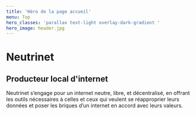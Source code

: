 ```yaml
---
title: 'Héro de la page accueil'
menu: Top
hero_classes: 'parallax text-light overlay-dark-gradient '
hero_image: header.jpg
---
```


# Neutrinet
## Producteur local d'internet


<p class="text-justify text-strong">
Neutrinet s’engage pour un internet neutre, libre, et décentralisé, en offrant les outils nécessaires à celles et ceux qui veulent se réapproprier leurs données et poser les briques d’un internet en accord avec leurs valeurs.
</p>